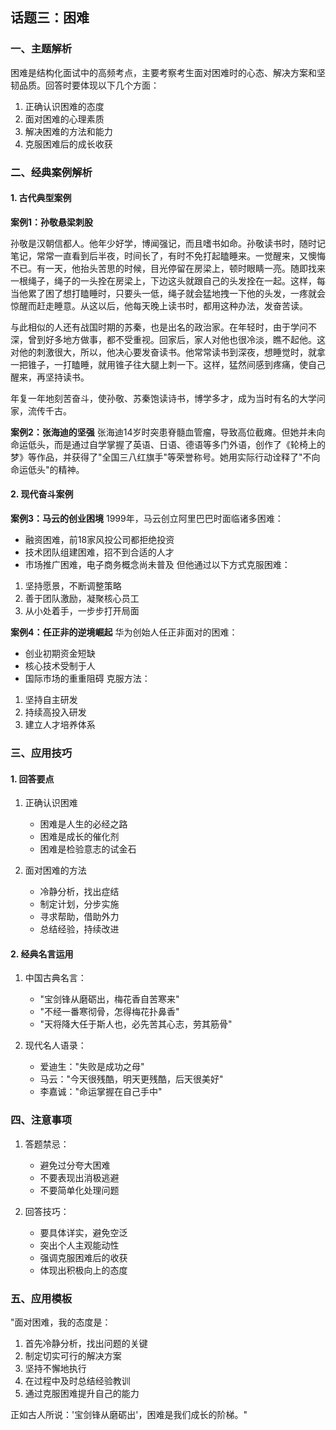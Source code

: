 ## 话题三：困难

### 一、主题解析

困难是结构化面试中的高频考点，主要考察考生面对困难时的心态、解决方案和坚韧品质。回答时要体现以下几个方面：
1. 正确认识困难的态度
2. 面对困难的心理素质
3. 解决困难的方法和能力
4. 克服困难后的成长收获

### 二、经典案例解析

#### 1. 古代典型案例

**案例1：孙敬悬梁刺股**

孙敬是汉朝信都人。他年少好学，博闻强记，而且嗜书如命。孙敬读书时，随时记笔记，常常一直看到后半夜，时间长了，有时不免打起瞌睡来。一觉醒来，又懊悔不已。有一天，他抬头苦思的时候，目光停留在房梁上，顿时眼睛一亮。随即找来一根绳子，绳子的一头拴在房梁上，下边这头就跟自己的头发拴在一起。这样，每当他累了困了想打瞌睡时，只要头一低，绳子就会猛地拽一下他的头发，一疼就会惊醒而赶走睡意。从这以后，他每天晚上读书时，都用这种办法，发奋苦读。

与此相似的人还有战国时期的苏秦，也是出名的政治家。在年轻时，由于学问不深，曾到好多地方做事，都不受重视。回家后，家人对他也很冷淡，瞧不起他。这对他的刺激很大，所以，他决心要发奋读书。他常常读书到深夜，想睡觉时，就拿一把锥子，一打瞌睡，就用锥子往大腿上刺一下。这样，猛然间感到疼痛，使自己醒来，再坚持读书。

年复一年地刻苦奋斗，使孙敬、苏秦饱读诗书，博学多才，成为当时有名的大学问家，流传千古。

**案例2：张海迪的坚强**
张海迪14岁时突患脊髓血管瘤，导致高位截瘫。但她并未向命运低头，而是通过自学掌握了英语、日语、德语等多门外语，创作了《轮椅上的梦》等作品，并获得了"全国三八红旗手"等荣誉称号。她用实际行动诠释了"不向命运低头"的精神。

#### 2. 现代奋斗案例

**案例3：马云的创业困境**
1999年，马云创立阿里巴巴时面临诸多困难：
- 融资困难，前18家风投公司都拒绝投资
- 技术团队组建困难，招不到合适的人才
- 市场推广困难，电子商务概念尚未普及
但他通过以下方式克服困难：
1. 坚持愿景，不断调整策略
2. 善于团队激励，凝聚核心员工
3. 从小处着手，一步步打开局面

**案例4：任正非的逆境崛起**
华为创始人任正非面对的困难：
- 创业初期资金短缺
- 核心技术受制于人
- 国际市场的重重阻碍
克服方法：
1. 坚持自主研发
2. 持续高投入研发
3. 建立人才培养体系

### 三、应用技巧

#### 1. 回答要点
1. 正确认识困难
   - 困难是人生的必经之路
   - 困难是成长的催化剂
   - 困难是检验意志的试金石

2. 面对困难的方法
   - 冷静分析，找出症结
   - 制定计划，分步实施
   - 寻求帮助，借助外力
   - 总结经验，持续改进

#### 2. 经典名言运用

1. 中国古典名言：
   - "宝剑锋从磨砺出，梅花香自苦寒来"
   - "不经一番寒彻骨，怎得梅花扑鼻香"
   - "天将降大任于斯人也，必先苦其心志，劳其筋骨"

2. 现代名人语录：
   - 爱迪生："失败是成功之母"
   - 马云："今天很残酷，明天更残酷，后天很美好"
   - 李嘉诚："命运掌握在自己手中"

### 四、注意事项

1. 答题禁忌：
   - 避免过分夸大困难
   - 不要表现出消极逃避
   - 不要简单化处理问题

2. 回答技巧：
   - 要具体详实，避免空泛
   - 突出个人主观能动性
   - 强调克服困难后的收获
   - 体现出积极向上的态度

### 五、应用模板

"面对困难，我的态度是：
1. 首先冷静分析，找出问题的关键
2. 制定切实可行的解决方案
3. 坚持不懈地执行
4. 在过程中及时总结经验教训
5. 通过克服困难提升自己的能力

正如古人所说：'宝剑锋从磨砺出'，困难是我们成长的阶梯。"
